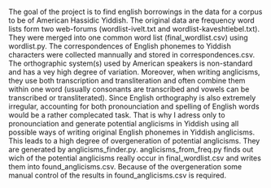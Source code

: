 The goal of the project is to find english borrowings in the data for a corpus to be of American Hassidic Yiddish. 
The original data are frequency word lists form two web-forums (wordlist-ivelt.txt and wordlist-kaveshtiebel.txt). They were merged into one common word list (final_wordlist.csv) using wordlist.py.
The correspondences of English phonemes to Yiddish characters were collected mannually and stored in correspondences.csv. The orthographic system(s) used by American speakers is non-standard and has a vey high degree of variation. Moreover, when writing anglicisms, they use both transcription and transliteration and often combine them within one word (usually consonants are transcribed and vowels can be transcribed or transliterated). Since English orthography is also extremely irregular, accounting for both pronounciation and spelling of English words would be a rather complecated task. That is why I adress only to pronounciation and generate potential anglicisms in Yiddish using all possible ways of writing original English phonemes in Yiddish anglicisms. This leads to a high degree of overgeneration of potential anglicisms.
They are generated by anglicisms_finder.py.
anglicisms_from_freq.py finds out wich of the potential anglicisms really occur in final_wordlist.csv and writes them into found_anglicisms.csv.
Because of the overgeneration some manual control of the results in found_anglicisms.csv is required.